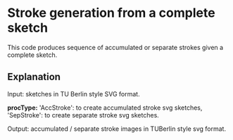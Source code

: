 # Stroke generation from a complete sketch
This code produces sequence of accumulated or separate strokes given a complete sketch.

## Explanation

Input: sketches in TU Berlin style SVG format.

**procType:** 'AccStroke': to create accumulated stroke svg sketches, 'SepStroke': to create separate stroke svg sketches.

Output: accumulated / separate stroke images in TUBerlin style svg format.